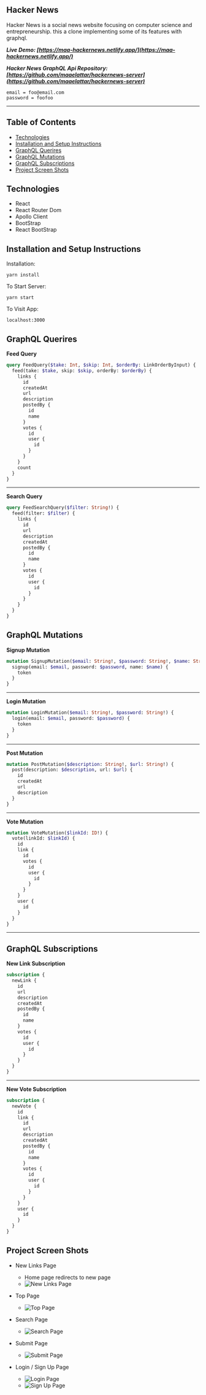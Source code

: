 ## Hacker News

Hacker News is a social news website focusing on computer science and entrepreneurship. this a clone implementing some of its features with graphql.

**_Live Demo: [https://maa-hackernews.netlify.app/](https://maa-hackernews.netlify.app/)_**

**_Hacker News GraphQL Api Repository: [https://github.com/maaelattar/hackernews-server](https://github.com/maaelattar/hackernews-server)_**

```
email = foo@email.com
password = foofoo
```

---

## Table of Contents

- [Technologies](#technologies)
- [Installation and Setup Instructions](#installation-and-setup-instructions)
- [GraphQL Querires](#graphQL-querires)
- [GraphQL Mutations](#graphQL-mutations)
- [GraphQL Subscriptions](#graphQL-subscriptions)
- [Project Screen Shots](#project-screen-shots)

## Technologies

- React
- React Router Dom
- Apollo Client
- BootStrap
- React BootStrap

## Installation and Setup Instructions

Installation:

`yarn install`

To Start Server:

`yarn start`

To Visit App:

`localhost:3000`

## GraphQL Querires

**Feed Query**

```graphql
query FeedQuery($take: Int, $skip: Int, $orderBy: LinkOrderByInput) {
  feed(take: $take, skip: $skip, orderBy: $orderBy) {
    links {
      id
      createdAt
      url
      description
      postedBy {
        id
        name
      }
      votes {
        id
        user {
          id
        }
      }
    }
    count
  }
}
```

---

**Search Query**

```graphql
query FeedSearchQuery($filter: String!) {
  feed(filter: $filter) {
    links {
      id
      url
      description
      createdAt
      postedBy {
        id
        name
      }
      votes {
        id
        user {
          id
        }
      }
    }
  }
}
```

## GraphQL Mutations

**Signup Mutation**

```graphql
mutation SignupMutation($email: String!, $password: String!, $name: String!) {
  signup(email: $email, password: $password, name: $name) {
    token
  }
}
```

---

**Login Mutation**

```graphql
mutation LoginMutation($email: String!, $password: String!) {
  login(email: $email, password: $password) {
    token
  }
}
```

---

**Post Mutation**

```graphql
mutation PostMutation($description: String!, $url: String!) {
  post(description: $description, url: $url) {
    id
    createdAt
    url
    description
  }
}
```

---

**Vote Mutation**

```graphql
mutation VoteMutation($linkId: ID!) {
  vote(linkId: $linkId) {
    id
    link {
      id
      votes {
        id
        user {
          id
        }
      }
    }
    user {
      id
    }
  }
}
```

---

## GraphQL Subscriptions

**New Link Subscription**

```graphql
subscription {
  newLink {
    id
    url
    description
    createdAt
    postedBy {
      id
      name
    }
    votes {
      id
      user {
        id
      }
    }
  }
}
```

---

**New Vote Subscription**

```graphql
subscription {
  newVote {
    id
    link {
      id
      url
      description
      createdAt
      postedBy {
        id
        name
      }
      votes {
        id
        user {
          id
        }
      }
    }
    user {
      id
    }
  }
}
```

## Project Screen Shots

- New Links Page

  - Home page redirects to new page
  - ![ New Links Page ](https://res.cloudinary.com/m-a-a/image/upload/v1600311472/hackernews-new_qhxjkp.png)

- Top Page

  - ![ Top Page ](https://res.cloudinary.com/m-a-a/image/upload/v1600311474/hackernews-top_ydvoki.png)

- Search Page

  - ![ Search Page ](https://res.cloudinary.com/m-a-a/image/upload/v1600311472/hackernews-search_ii6vyv.png)

- Submit Page

  - ![ Submit Page ](https://res.cloudinary.com/m-a-a/image/upload/v1600311472/hackernews-submit_emjisc.png)

- Login / Sign Up Page
  - ![ Login Page ](https://res.cloudinary.com/m-a-a/image/upload/v1600311471/hackernews-login_fhcsyh.png)
  - ![ Sign Up Page ](https://res.cloudinary.com/m-a-a/image/upload/v1600311473/hackernews-signup_kxvlft.png)
